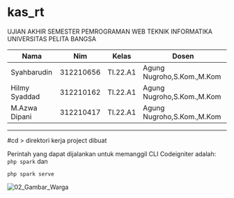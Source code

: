 # kas_rt

UJIAN AKHIR SEMESTER
PEMROGRAMAN WEB
TEKNIK INFORMATIKA
UNIVERSITAS PELITA BANGSA<br>



| Nama | Nim | Kelas | Dosen |
|-----|------|-----|-----|
|Syahbarudin|312210656|TI.22.A1|Agung Nugroho,S.Kom.,M.Kom|
|Hilmy Syaddad|312210162|TI.22.A1|Agung Nugroho,S.Kom.,M.Kom|
|M.Azwa Dipani|312210417|TI.22.A1|Agung Nugroho,S.Kom.,M.Kom|

---


#cd > direktori kerja project dibuat 

Perintah yang dapat dijalankan untuk memanggil CLI Codeigniter adalah: `php spark` dan

`php spark serve`

![02_Gambar_Warga](https://github.com/AzwaDipani/kas_rt/assets/146621192/756f35f1-c8e9-44df-93b6-3e8cba49e6b8)


